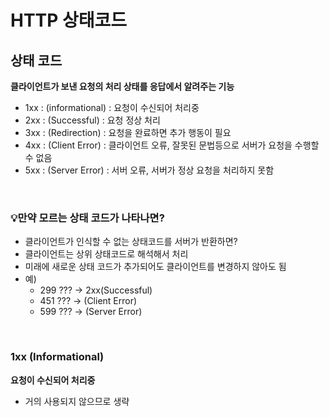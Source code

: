 # HTTP 상태코드
## **상태 코드**
**클라이언트가 보낸 요청의 처리 상태를 응답에서 알려주는 기능**
- 1xx : (informational) : 요청이 수신되어 처리중
- 2xx : (Successful) : 요청 정상 처리
- 3xx : (Redirection) : 요청을 완료하면 추가 행동이 필요
- 4xx : (Client Error) : 클라이언트 오류, 잘못된 문법등으로 서버가 요청을 수행할 수 없음
- 5xx : (Server Error) : 서버 오류, 서버가 정상 요청을 처리하지 못함
</br>

### 💡**만약 모르는 상태 코드가 나타나면?**
- 클라이언트가 인식할 수 없는 상태코드를 서버가 반환하면?
- 클라이언트는 상위 상태코드로 해석해서 처리
- 미래에 새로운 상태 코드가 추가되어도 클라이언트를 변경하지 않아도 됨
- 예)
  - 299 ??? -> 2xx(Successful)
  - 451 ??? -> (Client Error)
  - 599 ??? -> (Server Error)
</br>

### **1xx (Informational)**
**요청이 수신되어 처리중**
- 거의 사용되지 않으므로 생략